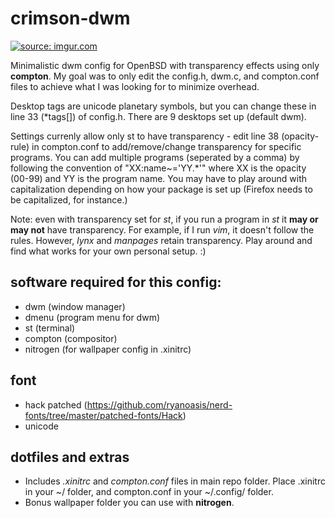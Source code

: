# crimson-dwm

<a href="https://imgur.com/4PRP2i0"><img src="https://i.imgur.com/4PRP2i0.png" title="source: imgur.com" /></a>

Minimalistic dwm config for OpenBSD with transparency effects using only **compton**. My goal was to only edit the config.h, dwm.c, and compton.conf files to achieve what I was looking for to minimize overhead. 

Desktop tags are unicode planetary symbols, but you can change these in line 33 (*tags[]) of config.h. There are 9 desktops set up (default dwm).

Settings currenly allow only st to have transparency - edit line 38 (opacity-rule) in compton.conf to add/remove/change transparency for specific programs. You can add multiple programs (seperated by a comma) by following the convention of "XX:name~='YY.*'" where XX is the opacity (00-99) and YY is the program name. You may have to play around with capitalization depending on how your package is set up (Firefox needs to be capitalized, for instance.)

Note: even with transparency set for *st*, if you run a program in *st* it **may or may not** have transparency. For example, if I run *vim*, it doesn't follow the rules. However, *lynx* and *manpages* retain transparency. Play around and find what works for your own personal setup. :) 

## software required for this config:
- dwm (window manager)
- dmenu (program menu for dwm)
- st (terminal) 
- compton (compositor)
- nitrogen (for wallpaper config in .xinitrc)

## font
- hack patched (https://github.com/ryanoasis/nerd-fonts/tree/master/patched-fonts/Hack)
- unicode

## dotfiles and extras
- Includes *.xinitrc* and *compton.conf* files in main repo folder. Place .xinitrc in your ~/ folder, and compton.conf in your ~/.config/ folder.
- Bonus wallpaper folder you can use with **nitrogen**.
